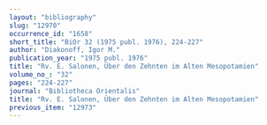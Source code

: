 ```yaml
---
layout: "bibliography"
slug: "12970"
occurrence_id: "1658"
short_title: "BiOr 32 (1975 publ. 1976), 224-227"
author: "Diakonoff, Igor M."
publication_year: "1975 publ. 1976"
title: "Rv. E. Salonen, Über den Zehnten im Alten Mesopotamien"
volume_no_: "32"
pages: "224-227"
journal: "Bibliotheca Orientalis"
title: "Rv. E. Salonen, Über den Zehnten im Alten Mesopotamien"
previous_item: "12973"
---
```

